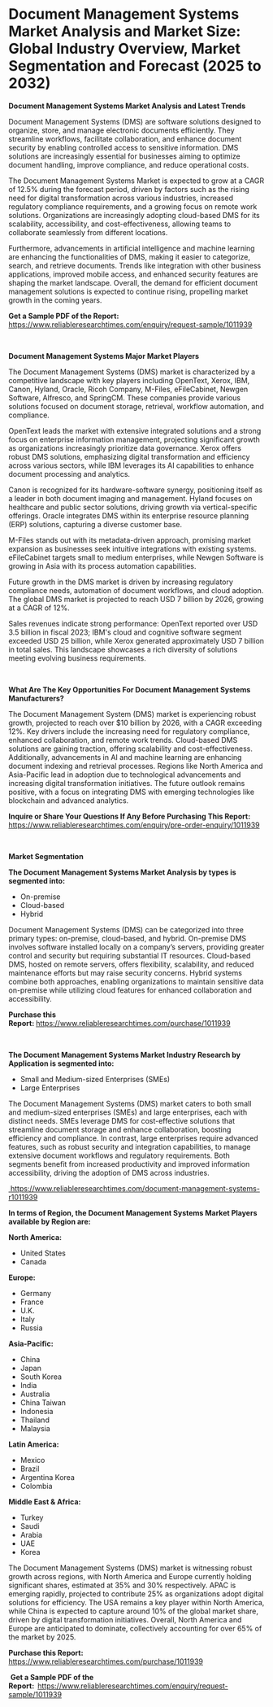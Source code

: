 <p><h1>Document Management Systems Market Analysis and Market Size: Global Industry Overview, Market Segmentation and Forecast (2025 to 2032)</h1></p><p><strong>Document Management Systems Market Analysis and Latest Trends</strong></p>
<p><p>Document Management Systems (DMS) are software solutions designed to organize, store, and manage electronic documents efficiently. They streamline workflows, facilitate collaboration, and enhance document security by enabling controlled access to sensitive information. DMS solutions are increasingly essential for businesses aiming to optimize document handling, improve compliance, and reduce operational costs.</p><p>The Document Management Systems Market is expected to grow at a CAGR of 12.5% during the forecast period, driven by factors such as the rising need for digital transformation across various industries, increased regulatory compliance requirements, and a growing focus on remote work solutions. Organizations are increasingly adopting cloud-based DMS for its scalability, accessibility, and cost-effectiveness, allowing teams to collaborate seamlessly from different locations.</p><p>Furthermore, advancements in artificial intelligence and machine learning are enhancing the functionalities of DMS, making it easier to categorize, search, and retrieve documents. Trends like integration with other business applications, improved mobile access, and enhanced security features are shaping the market landscape. Overall, the demand for efficient document management solutions is expected to continue rising, propelling market growth in the coming years.</p></p>
<p><strong>Get a Sample PDF of the Report:&nbsp;</strong> <a href="https://www.reliableresearchtimes.com/enquiry/request-sample/1011939?utm_campaign=3026&utm_medium=2&utm_source=Github&utm_content=ia&utm_term=17042025&utm_id=document-management-systems">https://www.reliableresearchtimes.com/enquiry/request-sample/1011939</a></p>
<p>&nbsp;</p>
<p><strong>Document Management Systems Major Market Players</strong></p>
<p><p>The Document Management Systems (DMS) market is characterized by a competitive landscape with key players including OpenText, Xerox, IBM, Canon, Hyland, Oracle, Ricoh Company, M-Files, eFileCabinet, Newgen Software, Alfresco, and SpringCM. These companies provide various solutions focused on document storage, retrieval, workflow automation, and compliance.</p><p>OpenText leads the market with extensive integrated solutions and a strong focus on enterprise information management, projecting significant growth as organizations increasingly prioritize data governance. Xerox offers robust DMS solutions, emphasizing digital transformation and efficiency across various sectors, while IBM leverages its AI capabilities to enhance document processing and analytics.</p><p>Canon is recognized for its hardware-software synergy, positioning itself as a leader in both document imaging and management. Hyland focuses on healthcare and public sector solutions, driving growth via vertical-specific offerings. Oracle integrates DMS within its enterprise resource planning (ERP) solutions, capturing a diverse customer base.</p><p>M-Files stands out with its metadata-driven approach, promising market expansion as businesses seek intuitive integrations with existing systems. eFileCabinet targets small to medium enterprises, while Newgen Software is growing in Asia with its process automation capabilities.</p><p>Future growth in the DMS market is driven by increasing regulatory compliance needs, automation of document workflows, and cloud adoption. The global DMS market is projected to reach USD 7 billion by 2026, growing at a CAGR of 12%.</p><p>Sales revenues indicate strong performance: OpenText reported over USD 3.5 billion in fiscal 2023; IBM's cloud and cognitive software segment exceeded USD 25 billion, while Xerox generated approximately USD 7 billion in total sales. This landscape showcases a rich diversity of solutions meeting evolving business requirements.</p></p>
<p>&nbsp;</p>
<p><strong>What Are The Key Opportunities For Document Management Systems Manufacturers?</strong></p>
<p><p>The Document Management System (DMS) market is experiencing robust growth, projected to reach over $10 billion by 2026, with a CAGR exceeding 12%. Key drivers include the increasing need for regulatory compliance, enhanced collaboration, and remote work trends. Cloud-based DMS solutions are gaining traction, offering scalability and cost-effectiveness. Additionally, advancements in AI and machine learning are enhancing document indexing and retrieval processes. Regions like North America and Asia-Pacific lead in adoption due to technological advancements and increasing digital transformation initiatives. The future outlook remains positive, with a focus on integrating DMS with emerging technologies like blockchain and advanced analytics.</p></p>
<p><strong>Inquire or Share Your Questions If Any Before Purchasing This Report:</strong> <a href="https://www.reliableresearchtimes.com/enquiry/pre-order-enquiry/1011939?utm_campaign=3026&utm_medium=2&utm_source=Github&utm_content=ia&utm_term=17042025&utm_id=document-management-systems">https://www.reliableresearchtimes.com/enquiry/pre-order-enquiry/1011939</a></p>
<p>&nbsp;</p>
<p><strong>Market Segmentation</strong></p>
<p><strong>The Document Management Systems Market Analysis by types is segmented into:</strong></p>
<p><ul><li>On-premise</li><li>Cloud-based</li><li>Hybrid</li></ul></p>
<p><p>Document Management Systems (DMS) can be categorized into three primary types: on-premise, cloud-based, and hybrid. On-premise DMS involves software installed locally on a company’s servers, providing greater control and security but requiring substantial IT resources. Cloud-based DMS, hosted on remote servers, offers flexibility, scalability, and reduced maintenance efforts but may raise security concerns. Hybrid systems combine both approaches, enabling organizations to maintain sensitive data on-premise while utilizing cloud features for enhanced collaboration and accessibility.</p></p>
<p><strong>Purchase this Report:&nbsp;</strong><a href="https://www.reliableresearchtimes.com/purchase/1011939?utm_campaign=3026&utm_medium=2&utm_source=Github&utm_content=ia&utm_term=17042025&utm_id=document-management-systems">https://www.reliableresearchtimes.com/purchase/1011939</a></p>
<p>&nbsp;</p>
<p><strong>The Document Management Systems Market Industry Research by Application is segmented into:</strong></p>
<p><ul><li>Small and Medium-sized Enterprises (SMEs)</li><li>Large Enterprises</li></ul></p>
<p><p>The Document Management Systems (DMS) market caters to both small and medium-sized enterprises (SMEs) and large enterprises, each with distinct needs. SMEs leverage DMS for cost-effective solutions that streamline document storage and enhance collaboration, boosting efficiency and compliance. In contrast, large enterprises require advanced features, such as robust security and integration capabilities, to manage extensive document workflows and regulatory requirements. Both segments benefit from increased productivity and improved information accessibility, driving the adoption of DMS across industries.</p></p>
<p><a href="https://www.reliableresearchtimes.com/document-management-systems-r1011939?utm_campaign=3026&utm_medium=2&utm_source=Github&utm_content=ia&utm_term=17042025&utm_id=document-management-systems">&nbsp;https://www.reliableresearchtimes.com/document-management-systems-r1011939</a></p>
<p><strong>In terms of Region, the Document Management Systems Market Players available by Region are:</strong></p>
<p>
    <p> <strong> North America: </strong>
        <ul>
            <li>United States</li>
            <li>Canada</li>
        </ul>
        </p> 
    <p> <strong> Europe: </strong>
        <ul>
            <li>Germany</li>
            <li>France</li>
            <li>U.K.</li>
            <li>Italy</li>
            <li>Russia</li>
        </ul>
        </p> 
    <p> <strong> Asia-Pacific: </strong>
        <ul>
            <li>China</li>
            <li>Japan</li>
            <li>South Korea</li>
            <li>India</li>
            <li>Australia</li>
            <li>China Taiwan</li>
            <li>Indonesia</li>
            <li>Thailand</li>
            <li>Malaysia</li>
        </ul>
        </p> 
    <p> <strong> Latin America: </strong>
        <ul>
            <li>Mexico</li>
            <li>Brazil</li>
            <li>Argentina Korea</li>
            <li>Colombia</li>
        </ul>
        </p> 
    <p> <strong> Middle East & Africa: </strong>
        <ul>
            <li>Turkey</li>
            <li>Saudi</li>
            <li>Arabia</li>
            <li>UAE</li>
            <li>Korea</li>
        </ul>
    </p>
    </p>
<p><p>The Document Management Systems (DMS) market is witnessing robust growth across regions, with North America and Europe currently holding significant shares, estimated at 35% and 30% respectively. APAC is emerging rapidly, projected to contribute 25% as organizations adopt digital solutions for efficiency. The USA remains a key player within North America, while China is expected to capture around 10% of the global market share, driven by digital transformation initiatives. Overall, North America and Europe are anticipated to dominate, collectively accounting for over 65% of the market by 2025.</p></p>
<p><strong>Purchase this Report: </strong><a href="https://www.reliableresearchtimes.com/purchase/1011939?utm_campaign=3026&utm_medium=2&utm_source=Github&utm_content=ia&utm_term=17042025&utm_id=document-management-systems">https://www.reliableresearchtimes.com/purchase/1011939</a></p>
<p>&nbsp;<strong>Get a Sample PDF of the Report:&nbsp;&nbsp;</strong><a href="https://www.reliableresearchtimes.com/enquiry/request-sample/1011939?utm_campaign=3026&utm_medium=2&utm_source=Github&utm_content=ia&utm_term=17042025&utm_id=document-management-systems">https://www.reliableresearchtimes.com/enquiry/request-sample/1011939</a></p>
<p><strong></strong></p>
<p><p></p><p></p><p></p></p>
